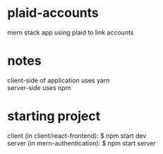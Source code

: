# plaid-accounts
mern stack app using plaid to link accounts

# notes    

client-side of application uses yarn    
server-side uses npm    

# starting project    

client (in client/react-frontend): $ npm start dev    
server (in mern-authentication): $ npm start server
